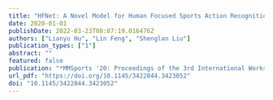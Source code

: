 ```yaml
---
title: "HFNet: A Novel Model for Human Focused Sports Action Recognition"
date: 2020-01-01
publishDate: 2022-03-23T08:07:19.016476Z
authors: ["Lianyu Hu", "Lin Feng", "Shenglan Liu"]
publication_types: ["1"]
abstract: ""
featured: false
publication: "*MMSports '20: Proceedings of the 3rd International Workshop on Multimedia Content Analysis in Sports, Seattle, WA, USA, October 16, 2020*"
url_pdf: "https://doi.org/10.1145/3422844.3423052"
doi: "10.1145/3422844.3423052"
---
```


